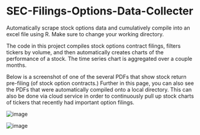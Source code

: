 # SEC-Filings-Options-Data-Collecter
Automatically scrape stock options data and cumulatively compile into an excel file using R. 
Make sure to change your working directory.

The code in this project compiles stock options contract filings, filters tickers by volume, and then automatically creates charts of the performance of a stock.
The time series chart is aggregated over a couple months.

Below is a screenshot of one of the several PDFs that show stock return pre-filing (of stock option contracts.) Further in this page, you can also see the PDFs that were automatically compiled onto a local directory. This can also be done via cloud service in order to continuously pull up stock charts of tickers that recently had important option filings.

![image](https://github.com/user-attachments/assets/528349ca-23fd-4689-8fd4-e8626851964d)

![image](https://github.com/user-attachments/assets/4362225f-e189-45c8-9c58-9c810ddae1fa)

